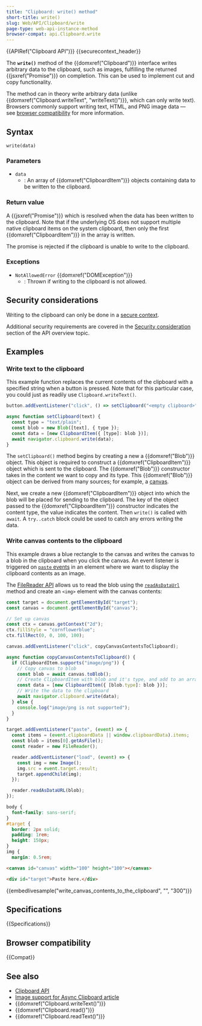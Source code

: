 ```yaml
---
title: "Clipboard: write() method"
short-title: write()
slug: Web/API/Clipboard/write
page-type: web-api-instance-method
browser-compat: api.Clipboard.write
---
```


{{APIRef("Clipboard API")}} {{securecontext_header}}

The **`write()`** method of the {{domxref("Clipboard")}} interface writes arbitrary data to the clipboard, such as images, fulfilling the returned {{jsxref("Promise")}} on completion.
This can be used to implement cut and copy functionality.

The method can in theory write arbitrary data (unlike {{domxref("Clipboard.writeText", "writeText()")}}, which can only write text).
Browsers commonly support writing text, HTML, and PNG image data — see [browser compatibility](#browser_compatibility) for more information.

## Syntax

```js-nolint
write(data)
```

### Parameters

- `data`
  - : An array of {{domxref("ClipboardItem")}} objects containing data to be written to the clipboard.

### Return value

A {{jsxref("Promise")}} which is resolved when the data has been written to the clipboard.
Note that if the underlying OS does not support multiple native clipboard items on the system clipboard, then only the first {{domxref("ClipboardItem")}} in the array is written.

The promise is rejected if the clipboard is unable to write to the clipboard.

### Exceptions

- `NotAllowedError` {{domxref("DOMException")}}
  - : Thrown if writing to the clipboard is not allowed.

## Security considerations

Writing to the clipboard can only be done in a [secure context](/en-US/docs/Web/Security/Secure_Contexts).

Additional security requirements are covered in the [Security consideration](/en-US/docs/Web/API/Clipboard_API#security_considerations) section of the API overview topic.

## Examples

### Write text to the clipboard

This example function replaces the current contents of the clipboard with a specified string when a button is pressed.
Note that for this particular case, you could just as readily use `Clipboard.writeText()`.

```js
button.addEventListener("click", () => setClipboard("<empty clipboard>"));

async function setClipboard(text) {
  const type = "text/plain";
  const blob = new Blob([text], { type });
  const data = [new ClipboardItem({ [type]: blob })];
  await navigator.clipboard.write(data);
}
```

The `setClipboard()` method begins by creating a new a {{domxref("Blob")}} object.
This object is required to construct a {{domxref("ClipboardItem")}} object which is sent to the clipboard.
The {{domxref("Blob")}} constructor takes in the content we want to copy and its type.
This {{domxref("Blob")}} object can be derived from many sources; for example, a [canvas](/en-US/docs/Web/API/HTMLCanvasElement).

Next, we create a new {{domxref("ClipboardItem")}} object into which the blob will be placed for sending to the clipboard.
The key of the object passed to the {{domxref("ClipboardItem")}} constructor indicates the content type, the value indicates the content.
Then `write()` is called with `await`.
A `try..catch` block could be used to catch any errors writing the data.

### Write canvas contents to the clipboard

This example draws a blue rectangle to the canvas and writes the canvas to a blob in the clipboard when you click the canvas.
An event listener is triggered on [`paste` events](/en-US/docs/Web/API/Element/paste_event) in an element where we want to display the clipboard contents as an image.

The [FileReader API](/en-US/docs/Web/API/FileReader) allows us to read the blob using the [`readAsDataUrl`](/en-US/docs/Web/API/FileReader/readAsDataURL) method and create an `<img>` element with the canvas contents:

```js
const target = document.getElementById("target");
const canvas = document.getElementById("canvas");

// Set up canvas
const ctx = canvas.getContext("2d");
ctx.fillStyle = "cornflowerblue";
ctx.fillRect(0, 0, 100, 100);

canvas.addEventListener("click", copyCanvasContentsToClipboard);

async function copyCanvasContentsToClipboard() {
  if (ClipboardItem.supports("image/png")) {
    // Copy canvas to blob
    const blob = await canvas.toBlob();
    // Create ClipboardItem with blob and it's type, and add to an array
    const data = [new ClipboardItem({ [blob.type]: blob })];
    // Write the data to the clipboard
    await navigator.clipboard.write(data);
  } else {
    console.log("image/png is not supported");
  }
}

target.addEventListener("paste", (event) => {
  const items = (event.clipboardData || window.clipboardData).items;
  const blob = items[0].getAsFile();
  const reader = new FileReader();

  reader.addEventListener("load", (event) => {
    const img = new Image();
    img.src = event.target.result;
    target.appendChild(img);
  });

  reader.readAsDataURL(blob);
});
```

```css hidden
body {
  font-family: sans-serif;
}
#target {
  border: 2px solid;
  padding: 1rem;
  height: 150px;
}
img {
  margin: 0.5rem;
```

```html
<canvas id="canvas" width="100" height="100"></canvas>

<div id="target">Paste here.</div>
```

{{embedlivesample("write_canvas_contents_to_the_clipboard", "", "300")}}

## Specifications

{{Specifications}}

## Browser compatibility

{{Compat}}

## See also

- [Clipboard API](/en-US/docs/Web/API/Clipboard_API)
- [Image support for Async Clipboard article](https://web.dev/articles/async-clipboard)
- {{domxref("Clipboard.writeText()")}}
- {{domxref("Clipboard.read()")}}
- {{domxref("Clipboard.readText()")}}
